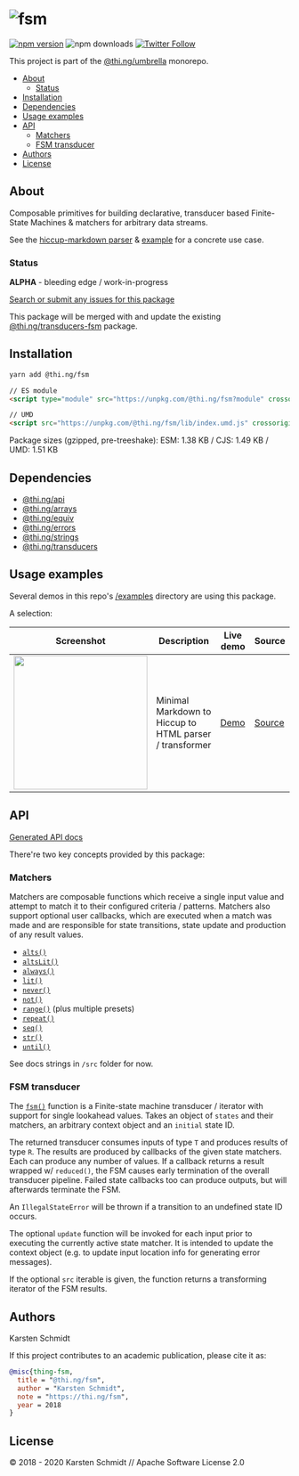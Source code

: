<!-- This file is generated - DO NOT EDIT! -->

# ![fsm](https://media.thi.ng/umbrella/banners/thing-fsm.svg?1804c274)

[![npm version](https://img.shields.io/npm/v/@thi.ng/fsm.svg)](https://www.npmjs.com/package/@thi.ng/fsm)
![npm downloads](https://img.shields.io/npm/dm/@thi.ng/fsm.svg)
[![Twitter Follow](https://img.shields.io/twitter/follow/thing_umbrella.svg?style=flat-square&label=twitter)](https://twitter.com/thing_umbrella)

This project is part of the
[@thi.ng/umbrella](https://github.com/thi-ng/umbrella/) monorepo.

- [About](#about)
  - [Status](#status)
- [Installation](#installation)
- [Dependencies](#dependencies)
- [Usage examples](#usage-examples)
- [API](#api)
  - [Matchers](#matchers)
  - [FSM transducer](#fsm-transducer)
- [Authors](#authors)
- [License](#license)

## About

Composable primitives for building declarative, transducer based Finite-State Machines & matchers for arbitrary data streams.

See the [hiccup-markdown
parser](https://github.com/thi-ng/umbrella/tree/develop/packages/hiccup-markdown/src/parser.ts)
& [example](https://demo.thi.ng/umbrella/markdown/) for a concrete use
case.

### Status

**ALPHA** - bleeding edge / work-in-progress

[Search or submit any issues for this package](https://github.com/thi-ng/umbrella/issues?q=%5Bfsm%5D+in%3Atitle)

This package will be merged with and update the existing
[@thi.ng/transducers-fsm](https://github.com/thi-ng/umbrella/tree/develop/packages/transducers-fsm)
package.

## Installation

```bash
yarn add @thi.ng/fsm
```

```html
// ES module
<script type="module" src="https://unpkg.com/@thi.ng/fsm?module" crossorigin></script>

// UMD
<script src="https://unpkg.com/@thi.ng/fsm/lib/index.umd.js" crossorigin></script>
```

Package sizes (gzipped, pre-treeshake): ESM: 1.38 KB / CJS: 1.49 KB / UMD: 1.51 KB

## Dependencies

- [@thi.ng/api](https://github.com/thi-ng/umbrella/tree/develop/packages/api)
- [@thi.ng/arrays](https://github.com/thi-ng/umbrella/tree/develop/packages/arrays)
- [@thi.ng/equiv](https://github.com/thi-ng/umbrella/tree/develop/packages/equiv)
- [@thi.ng/errors](https://github.com/thi-ng/umbrella/tree/develop/packages/errors)
- [@thi.ng/strings](https://github.com/thi-ng/umbrella/tree/develop/packages/strings)
- [@thi.ng/transducers](https://github.com/thi-ng/umbrella/tree/develop/packages/transducers)

## Usage examples

Several demos in this repo's
[/examples](https://github.com/thi-ng/umbrella/tree/develop/examples)
directory are using this package.

A selection:

| Screenshot                                                                                                             | Description                                             | Live demo                                      | Source                                                                      |
| ---------------------------------------------------------------------------------------------------------------------- | ------------------------------------------------------- | ---------------------------------------------- | --------------------------------------------------------------------------- |
| <img src="https://raw.githubusercontent.com/thi-ng/umbrella/develop/assets/examples/markdown-parser.jpg" width="240"/> | Minimal Markdown to Hiccup to HTML parser / transformer | [Demo](https://demo.thi.ng/umbrella/markdown/) | [Source](https://github.com/thi-ng/umbrella/tree/develop/examples/markdown) |

## API

[Generated API docs](https://docs.thi.ng/umbrella/fsm/)

There're two key concepts provided by this package:

### Matchers

Matchers are composable functions which receive a single input value and
attempt to match it to their configured criteria / patterns. Matchers
also support optional user callbacks, which are executed when a match
was made and are responsible for state transitions, state update and
production of any result values.

- [`alts()`](https://github.com/thi-ng/umbrella/tree/develop/packages/fsm/src/alts.ts)
- [`altsLit()`](https://github.com/thi-ng/umbrella/tree/develop/packages/fsm/src/alts-lit.ts)
- [`always()`](https://github.com/thi-ng/umbrella/tree/develop/packages/fsm/src/always.ts)
- [`lit()`](https://github.com/thi-ng/umbrella/tree/develop/packages/fsm/src/lit.ts)
- [`never()`](https://github.com/thi-ng/umbrella/tree/develop/packages/fsm/src/never.ts)
- [`not()`](https://github.com/thi-ng/umbrella/tree/develop/packages/fsm/src/not.ts)
- [`range()`](https://github.com/thi-ng/umbrella/tree/develop/packages/fsm/src/range.ts) (plus multiple presets)
- [`repeat()`](https://github.com/thi-ng/umbrella/tree/develop/packages/fsm/src/repeat.ts)
- [`seq()`](https://github.com/thi-ng/umbrella/tree/develop/packages/fsm/src/seq.ts)
- [`str()`](https://github.com/thi-ng/umbrella/tree/develop/packages/fsm/src/str.ts)
- [`until()`](https://github.com/thi-ng/umbrella/tree/develop/packages/fsm/src/until.ts)

See docs strings in `/src` folder for now.

### FSM transducer

The
[`fsm()`](https://github.com/thi-ng/umbrella/tree/develop/packages/fsm/src/fsm.ts)
function is a Finite-state machine transducer / iterator with support
for single lookahead values. Takes an object of `states` and their
matchers, an arbitrary context object and an `initial` state ID.

The returned transducer consumes inputs of type `T` and produces results
of type `R`. The results are produced by callbacks of the given state
matchers. Each can produce any number of values. If a callback returns a
result wrapped w/ `reduced()`, the FSM causes early termination of the
overall transducer pipeline. Failed state callbacks too can produce
outputs, but will afterwards terminate the FSM.

An `IllegalStateError` will be thrown if a transition to an undefined
state ID occurs.

The optional `update` function will be invoked for each input prior to
executing the currently active state matcher. It is intended to update
the context object (e.g. to update input location info for generating
error messages).

If the optional `src` iterable is given, the function returns a
transforming iterator of the FSM results.

## Authors

Karsten Schmidt

If this project contributes to an academic publication, please cite it as:

```bibtex
@misc{thing-fsm,
  title = "@thi.ng/fsm",
  author = "Karsten Schmidt",
  note = "https://thi.ng/fsm",
  year = 2018
}
```

## License

&copy; 2018 - 2020 Karsten Schmidt // Apache Software License 2.0
